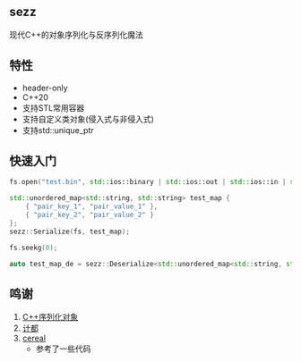 ## sezz
现代C++的对象序列化与反序列化魔法

## 特性
- header-only
- C++20
- 支持STL常用容器
- 支持自定义类对象(侵入式与非侵入式)
- 支持std::unique_ptr

## 快速入门
``` C++
fs.open("test.bin", std::ios::binary | std::ios::out | std::ios::in | std::ios::trunc);

std::unordered_map<std::string, std::string> test_map {
    { "pair_key_1", "pair_value_1" },
    { "pair_key_2", "pair_value_2" }
};
sezz::Serialize(fs, test_map);

fs.seekg(0);

auto test_map_de = sezz::Deserialize<std::unordered_map<std::string, std::string>>(fs);
```

## 鸣谢
1. [C++序列化对象 ](https://www.cnblogs.com/mmc1206x/p/11053826.html)
2. [计都](https://github.com/fuyouawa)
3. [cereal](https://github.com/USCiLab/cereal)
    - 参考了一些代码